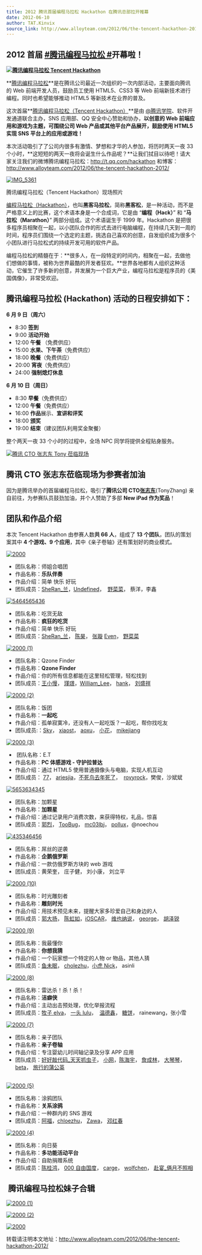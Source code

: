 ```yaml
---
title: 2012 腾讯首届编程马拉松 Hackathon 在腾讯总部拉开帷幕
date: 2012-06-10
author: TAT.Kinvix
source_link: http://www.alloyteam.com/2012/06/the-tencent-hackathon-2012/
---
```


<!-- {% raw %} - for jekyll -->

## 2012 首届 [#腾讯编程马拉松 #](http://k.t.qq.com/k/%E8%85%BE%E8%AE%AF%E7%BC%96%E7%A8%8B%E9%A9%AC%E6%8B%89%E6%9D%BE)开幕啦！

**[![](http://www.alloyteam.com/wp-content/uploads/2012/06/IMG_6440-1024x682.jpg "腾讯编程马拉松 Tencent Hackathon")](http://www.alloyteam.com/wp-content/uploads/2012/06/IMG_6440.jpg)**

**[腾讯编程马拉松](http://t.qq.com/hackathon)**是在腾讯公司最近一次组织的一次内部活动，主要面向腾讯的 Web 前端开发人员，鼓励员工使用 HTML5、CSS3 等 Web 前端新技术进行编程。同时也希望能够推动 HTML5 等新技术在业界的普及。

这次首届**[腾讯编程马拉松（Tencent Hackathon）](http://t.qq.com/hackathon)**是由 [@腾讯学院](http://e.t.qq.com/tencentacademy)、软件开发通道联合主办，SNS 应用部、QQ 安全中心赞助和协办，**以创意的 Web 前端应用和游戏为主题，可围绕公司 Web 产品或其他平台产品展开，鼓励使用 HTML5 实现 SNS 平台上的应用或游戏！**

本次活动吸引了了公司内很多有激情、梦想和才华的人参加，将历时两天一夜 33 个小时，**这短短的两天一夜将会诞生什么作品呢？**让我们拭目以待吧！请大家关注我们的微博腾讯编程马拉松：<http://t.qq.com/hackathon> 和博客：<http://www.alloyteam.com/2012/06/the-tencent-hackathon-2012/>

[](http://www.alloyteam.com/wp-content/uploads/2012/06/IMG_6635.jpg)[![](http://www.alloyteam.com/wp-content/uploads/2012/06/IMG_5361-1024x764.jpg "IMG_5361")](http://www.alloyteam.com/wp-content/uploads/2012/06/IMG_5361.jpg)

腾讯编程马拉松（Tencent Hackathon）现场照片

[编程马拉松（Hackathon）](http://zh.wikipedia.org/zh/Hackathon)，也叫**黑客马拉松**，简称**黑客松**，是一种活动，而不是严格意义上的比赛，这个术语本身是一个合成词，它是由 “**编程（Hack）**” 和 “**马拉松（Marathon）**” 两部分组成。这个术语诞生于 1999 年。Hackathon 是把很多程序员相聚在一起，以小团队合作的形式去进行电脑编程，在持续几天到一周的时间，程序员们围绕一个选定的主题，挑选自己喜欢的创意，自发组织成为很多个小团队进行马拉松式的持续开发可用的软件产品。

编程马拉松的精髓在于：**很多人，在一段特定的时间内，相聚在一起，去做他们想做的事情，被称为世界最酷的开发者狂欢。**世界各地都有人组织这种活动，它催生了许多新的创意，并发展为一个巨大产业，编程马拉松是程序员的《美国偶像》，非常受欢迎。

## 腾讯编程马拉松 (Hackathon) 活动的日程安排如下：

**6 月 9 日（周六）**

-   8:30 **签到**
-   9:00 **活动开始**
-   12:00 **午餐** （免费供应）
-   15:00 **水果、下午茶**（免费供应）
-   18:00 **晚餐**（免费供应）
-   20:00 **宵夜**（免费供应）
-   24:00 **强制熄灯休息**

**6 月 10 日（周日）**

-   8:30 **早餐**（免费供应）
-   12:00 **午餐**（免费供应）
-   16:00 **作品**展示、**宣讲和评奖**
-   18:00 **颁奖**
-   19:00 **结束**（建议团队利用奖金聚餐）

整个两天一夜 33 个小时的过程中，全场 NPC 同学将提供全程贴身服务。

[![](http://www.alloyteam.com/wp-content/uploads/2012/06/IMG_6635-1024x682.jpg "腾讯 CTO 张志东 Tony 莅临现场")](http://www.alloyteam.com/wp-content/uploads/2012/06/IMG_6635.jpg)

## 腾讯 CTO 张志东莅临现场为参赛者加油

因为是腾讯举办的首届编程马拉松，吸引了**腾讯公司 CTO[张志东](http://t.qq.com/tony)**(TonyZhang) 亲自前往，为参赛队员鼓劲加油，并个人赞助了多部 **New iPad 作为奖品**！

## 团队和作品介绍

本次 Tencent Hackathon 由参赛人数**共 66 人**，组成了 **13 个团队**，团队的策划案其中 **4 个游戏、9 个应用**，其中《亲子卷轴》还有策划好的商业模式。

[![](http://www.alloyteam.com/wp-content/uploads/2012/06/2000.jpg "2000")](http://www.alloyteam.com/wp-content/uploads/2012/06/2000.jpg)

-   团队名称：师姐合唱团
-   作品名称：**乐队伴奏**
-   作品介绍：简单 快乐 好玩
-   团队成员：[SheRan\_兰](http://t.qq.com/lixiaolan "SheRan\_兰 (@lixiaolan)")，[Undefined](http://t.qq.com/majia0 "Undefined(@majia0)")，  [野菜菜](http://t.qq.com/iamwbq "野菜菜 (@iamwbq)")， 蔡洋，李鑫

[![](http://www.alloyteam.com/wp-content/uploads/2012/06/5464565436.jpg "5464565436")](http://www.alloyteam.com/wp-content/uploads/2012/06/5464565436.jpg)

-   团队名称：吃货无敌
-   作品名称：**疯狂的吃货**
-   作品介绍：简单 快乐 好玩
-   团队成员：[SheRan\_兰](http://t.qq.com/lixiaolan "SheRan\_兰 (@lixiaolan)")， [陈昊](http://t.qq.com/briuse "陈昊 (@briuse)")， [张璇](http://t.qq.com/libzhang) [Even](http://t.qq.com/HelloEven "Even(@HelloEven)")， [野菜菜](http://t.qq.com/iamwbq "野菜菜 (@iamwbq)")

[![](http://www.alloyteam.com/wp-content/uploads/2012/06/2000-1.jpg "2000 (1)")](http://www.alloyteam.com/wp-content/uploads/2012/06/2000-1.jpg)

-   团队名称：Qzone Finder
-   作品名称：**Qzone Finder**
-   作品介绍：你的所有信息都能在这里轻松管理，轻松找到
-   团队成员：[王小慢](http://t.qq.com/joltwang "王小慢 (@joltwang)")， [瑾璟](http://t.qq.com/sparks345 "瑾璟 (@sparks345)")，[William_Lee](http://t.qq.com/iTouch "William_Lee(@iTouch)")， [hank](http://t.qq.com/hankzhu "hank(@hankzhu)")， [刘盛祥](http://t.qq.com/sunxen "刘盛祥 (@sunxen)")

[![](http://www.alloyteam.com/wp-content/uploads/2012/06/2000-2.jpg "2000 (2)")](http://www.alloyteam.com/wp-content/uploads/2012/06/2000-2.jpg)

-   团队名称：饭团
-   作品名称：**一起吃**
-   作品介绍：孤单寂寞冷，还没有人一起吃饭？一起吃，帮你找吃友
-   团队成员:：[Sky](http://t.qq.com/skyzhou "Sky(@skyzhou)")， [xiaost](http://t.qq.com/xiaostone "xiaost(@xiaostone)")， [aoxu](http://t.qq.com/xatest "aoxu(@xatest)")， [小花](http://t.qq.com/xiaohuahua "小花 (@xiaohuahua)")， [mikejiang](http://t.qq.com/jiang_yansheng "mikejiang(@jiang_yansheng)")

[![](http://www.alloyteam.com/wp-content/uploads/2012/06/2000-3.jpg "2000 (3)")](http://www.alloyteam.com/wp-content/uploads/2012/06/2000-3.jpg)

-    团队名称：E.T
-   作品名称：**PC 体感游戏 - 守护拉普达**
-   作品介绍：通过 HTML5 使用普通摄像头与电脑，实现人机互动
-   团队成员： [77](http://t.qq.com/gulu77 "77(@gulu77)")， [ariesjia](http://t.qq.com/ariesjia "ariesjia(@ariesjia)")，[不死鸟去年死了](http://t.qq.com/namehard "不死鸟去年死了 (@namehard)")，  [rovyrock](http://t.qq.com/luo_zeyu "rovyrock(@luo_zeyu)")，樊俊，沙斌斌

[![](http://www.alloyteam.com/wp-content/uploads/2012/06/5653634345.jpg "5653634345")](http://www.alloyteam.com/wp-content/uploads/2012/06/5653634345.jpg)

-   团队名称：加颗星
-   作品名称：**加颗星**
-   作品介绍：通过记录用户消费次数，来获得特权，礼品，惊喜
-   团队成员：[郭烈](http://t.qq.com/guolie)， [TooBug](http://t.qq.com/TooBug "TooBug(@TooBug)")， [mc03lbj](http://t.qq.com/mc03lbj "mc03lbj(@mc03lbj)")， [pollux](http://t.qq.com/polluxli "pollux(@polluxli)")，@noechou

[![](http://www.alloyteam.com/wp-content/uploads/2012/06/435346456.jpg "435346456")](http://www.alloyteam.com/wp-content/uploads/2012/06/435346456.jpg)

-   团队名称：屌丝的逆袭
-   作品名称：**企鹅俄罗斯**
-   作品介绍：一款仿俄罗斯方块的 web 游戏
-   团队成员：黄荣奎， 庄子健， 刘小康， 刘立平

[![](http://www.alloyteam.com/wp-content/uploads/2012/06/2000-10.jpg "2000 (10)")](http://www.alloyteam.com/wp-content/uploads/2012/06/2000-10.jpg)

-   团队名称：时光雕刻者
-   作品名称：**雕刻时光**
-   作品介绍：用技术预见未来，提醒大家多珍爱自己和身边的人
-   团队成员：[郭大扬](http://t.qq.com/gdyszwddr "郭大扬 (@gdyszwddr)")， [陈虹如](http://t.qq.com/hongru_chen "陈虹如 (@hongru_chen)")，[iOSCAR](http://t.qq.com/moscartong "iOSCAR(@moscartong)")， [维也纳说](http://t.qq.com/amoxilin41 "维也纳说 (@amoxilin41)")， [george](http://t.qq.com/haitor "george(@haitor)")， [胡泽锐](http://t.qq.com/hertzhu)

[![](http://www.alloyteam.com/wp-content/uploads/2012/06/2000-9.jpg "2000 (9)")](http://www.alloyteam.com/wp-content/uploads/2012/06/2000-9.jpg)

-   团队名称：我最懂你
-   作品名称：**你想我猜**
-   作品介绍：一个玩家想一个特定的人物 or 物品，其他人猜
-   团队成员：[鱼未眠](http://t.qq.com/azrael "鱼未眠 (@azrael)")， [cholezhu](http://t.qq.com/chloezhu "chloezhu(@chloezhu)")，[小虎 Nick](http://t.qq.com/wanglianghu "小虎 Nick (@wanglianghu)")， asinli

[![](http://www.alloyteam.com/wp-content/uploads/2012/06/2000-8.jpg "2000 (8)")](http://www.alloyteam.com/wp-content/uploads/2012/06/2000-8.jpg)

-   团队名称：雷达杀！杀！杀！
-   作品名称：**洁癖侠**
-   作品介绍：主动出击预处理，优化举报流程
-   团队成员：[牧子 elva](http://t.qq.com/elvaxia1987)， [一头 lulu](http://t.qq.com/superlulu715 "一头 lulu (@superlulu715)")，  [温德鑫](http://t.qq.com/jackywdx1 "温德鑫 (@jackywdx1)")， [糖饼](http://t.qq.com/tangbin "糖饼 (@tangbin)")， rainewang，张小雪

[![](http://www.alloyteam.com/wp-content/uploads/2012/06/2000-7.jpg "2000 (7)")](http://www.alloyteam.com/wp-content/uploads/2012/06/2000-7.jpg)

-   团队名称：亲子团队
-   作品名称：**亲子卷轴**
-   作品介绍：专注婴幼儿时间轴记录及分享 APP 应用
-   团队成员：[好好敲代码\_天天抓虫子](http://t.qq.com/iptton)， [小网](http://t.qq.com/zwlijun "小网 (@zwlijun)")，[陈海宇](http://t.qq.com/haiyupeter "陈海宇 (@haiyupeter)")， [詹成林](http://t.qq.com/colin_zhan "詹成林 (@colin_zhan)")， [大琴琴](http://t.qq.com/lovelycollen)，[beta](http://t.qq.com/BetaWang "beta(@BetaWang)")， [旅行的蒲公英](http://t.qq.com/chemdemo "旅行的蒲公英 (@chemdemo)")

[  
](http://www.alloyteam.com/wp-content/uploads/2012/06/2000-7.jpg)[![](http://www.alloyteam.com/wp-content/uploads/2012/06/2000-5.jpg "2000 (5)")](http://www.alloyteam.com/wp-content/uploads/2012/06/2000-5.jpg)

-   团队名称：涂鸦团队
-   作品名称：**关系涂鸦**
-   作品介绍：一种群内的 SNS 游戏
-   团队成员：[阿福](http://t.qq.com/ahfuzhang)，[chloezhu](http://t.qq.com/chloezhu)， [Zawa](http://t.qq.com/zawaliang "Zawa(@zawaliang)")， [邓红春](http://t.qq.com/denghongchun "邓红春 (@denghongchun)")

[![](http://www.alloyteam.com/wp-content/uploads/2012/06/2000-4.jpg "2000 (4)")](http://www.alloyteam.com/wp-content/uploads/2012/06/2000-4.jpg)

-   团队名称：向日葵
-   作品名称：**多功能活动平台**
-   作品介绍：自助捐赠系统
-   团队成员：[陈桂鸿](http://t.qq.com/rehorn)， [000 自由国度](http://t.qq.com/mmplayer)， [carge](http://t.qq.com/icarge "carge(@icarge)")， [wolfchen](http://t.qq.com/wolfcyl "wolfchen(@wolfcyl)")， [赴宴\_俩月不照相](http://t.qq.com/Feast_Fu "赴宴\_俩月不照相 (@Feast_Fu)")

##  腾讯编程马拉松妹子合辑

[![](http://www.alloyteam.com/wp-content/uploads/2012/06/2000-1.png "2000 (1)")](http://www.alloyteam.com/wp-content/uploads/2012/06/2000-1.png)

[![](http://www.alloyteam.com/wp-content/uploads/2012/06/2000-2.png "2000 (2)")](http://www.alloyteam.com/wp-content/uploads/2012/06/2000-2.png)

[![](http://www.alloyteam.com/wp-content/uploads/2012/06/2000.png "2000")](http://www.alloyteam.com/wp-content/uploads/2012/06/2000.png)

转载请注明本文地址：<http://www.alloyteam.com/2012/06/the-tencent-hackathon-2012/>


<!-- {% endraw %} - for jekyll -->